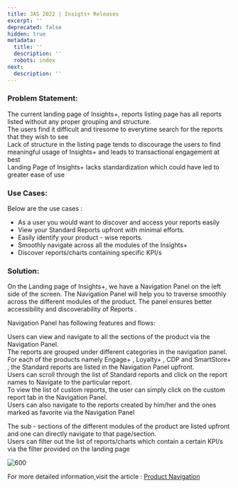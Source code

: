 ```yaml
---
title: JAS 2022 | Insigts+ Releases
excerpt: ''
deprecated: false
hidden: true
metadata:
  title: ''
  description: ''
  robots: index
next:
  description: ''
---
```

### Problem Statement:

The current landing page of Insights+, reports listing page has all reports listed without any proper grouping and structure.\
The users find it difficult and tiresome to everytime search for  the reports that they wish to see\
Lack of structure in the listing page tends to discourage the users to find meaningful usage of Insights+ and leads to transactional engagement at best\
Landing Page of Insights+ lacks standardization which could have led to greater ease of use

### Use Cases:

Below are the use cases :

* As a user you would want to discover and access your reports easily 
* View your Standard Reports upfront with minimal efforts.
* Easily identify your  product - wise reports.
* Smoothly navigate across  all the modules of the Insights+
* Discover reports/charts containing specific KPI/s

### Solution:

On the Landing page of Insights+, we have a Navigation Panel on the left side of the screen. The Navigation Panel will help you to traverse smoothly across the different modules of the product. The panel ensures better accessibility and discoverability of Reports .

Navigation Panel has following features and flows:

Users can  view and navigate to all the sections of the product via the  Navigation Panel.\
The reports are grouped under different categories in the navigation panel.\
For each of the products namely Engage+ , Loyalty+ , CDP and SmartStore+ , the Standard reports are listed in the Navigation Panel upfront.\
Users can scroll through the list of Standard reports and click on the report names to Navigate to the particular report.\
To view the list of custom reports, the user can simply click on the custom report tab in the Navigation Panel.\
Users can also navigate to the reports created by him/her and the ones marked as favorite via the Navigation Panel

The sub - sections of the different modules of the product are listed upfront and one can directly navigate to that page/section.\
Users can filter out the list of reports/charts which contain a certain KPI/s via the filter provided on the landing page

![600](https://files.readme.io/70b6333-ezgif.com-gif-maker_3.gif "ezgif.com-gif-maker (3).gif")

For more detailed information,visit the article : [Product Navigation](https://docs.capillarytech.com/docs/product-navigation-1)
